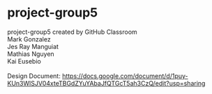 # project-group5
project-group5 created by GitHub Classroom </br>
Mark Gonzalez </br>
Jes Ray Manguiat </br>
Mathias Nguyen </br>
Kai Eusebio </br>
</br>
Design Document: https://docs.google.com/document/d/1puy-KUn3WlSJV04xteTBGdZYuYAbaJfQTGcT5ah3CzQ/edit?usp=sharing</br>
